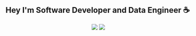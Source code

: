 ## Hey I'm Software Developer and Data Engineer ☕
<div align="center">
  <a href="https://github.com/Liaelis">
  <a href="![Anurag's GitHub stats](https://github-readme-stats.vercel.app/api?username=anuraghazra&show_icons=true&theme=radical)¨></a>
</div> 
  ##
<div> 
   <a href="https://www.linkedin.com/in/elis-regina-scherer-a7589674" target="_blank"><img src="https://img.shields.io/badge/-LinkedIn-%230077B5?style=for-the-badge&logo=linkedin&logoColor=white" target="_blank"></a> 
  <a href = "mailto:er.elisscherer@gmail.com"><img src="https://img.shields.io/badge/-Gmail-%23333?style=for-the-badge&logo=gmail&logoColor=white" target="_blank"></a>

 

 
</div>


